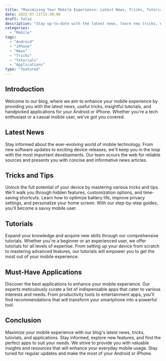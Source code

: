 ```yaml
--- 
title: "Maximizing Your Mobile Experience: Latest News, Tricks, Tutorials, and Applications"
date: 2022-07-21T15:30:00
draft: false
description: "Stay up-to-date with the latest news, learn new tricks, explore tutorials, and discover amazing applications for your Android or iPhone."
categories: 
  - "Mobile"
tags: 
  - "Android"
  - "iPhone"
  - "News"
  - "Tricks"
  - "Tutorials"
  - "Applications"
type: "featured"
--- 
```


## Introduction

Welcome to our blog, where we aim to enhance your mobile experience by providing you with the latest news, useful tricks, insightful tutorials, and handpicked applications for your Android or iPhone. Whether you're a tech enthusiast or a casual mobile user, we've got you covered.

## Latest News

Stay informed about the ever-evolving world of mobile technology. From new software updates to exciting device releases, we'll keep you in the loop with the most important developments. Our team scours the web for reliable sources and presents you with concise and informative news articles.

## Tricks and Tips

Unlock the full potential of your device by mastering various tricks and tips. We'll walk you through hidden features, customization options, and time-saving shortcuts. Learn how to optimize battery life, improve privacy settings, and personalize your home screen. With our step-by-step guides, you'll become a savvy mobile user.

## Tutorials

Expand your knowledge and acquire new skills through our comprehensive tutorials. Whether you're a beginner or an experienced user, we offer tutorials for all levels of expertise. From setting up your device from scratch to mastering advanced features, our tutorials will empower you to get the most out of your mobile experience.

## Must-Have Applications

Discover the best applications to enhance your mobile experience. Our experts meticulously curate a list of indispensable apps that cater to various interests and needs. From productivity tools to entertainment apps, you'll find recommendations that will transform your smartphone into a powerful tool.

## Conclusion

Maximize your mobile experience with our blog's latest news, tricks, tutorials, and applications. Stay informed, explore new features, and find the perfect apps to suit your needs. We strive to provide you with valuable insights and resources that will enhance your everyday mobile usage. Stay tuned for regular updates and make the most of your Android or iPhone.
